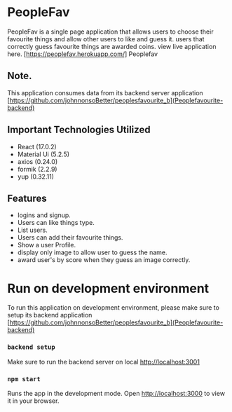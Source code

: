 # PeopleFav
PeopleFav is a single page application that allows users to choose their favourite things and allow other users to like and guess it. users that correctly guess favourite things are awarded coins. view live application here. [https://peoplefav.herokuapp.com/] Peoplefav

## Note.
This application consumes data from its backend server application  [https://github.com/johnnonsoBetter/peoplesfavourite_b](Peoplefavourite-backend)


## Important Technologies Utilized
* React (17.0.2)
* Material Ui (5.2.5)
* axios (0.24.0)
* formik (2.2.9)
* yup (0.32.11)

## Features
* logins and signup.
* Users can like things type.
* List users.
* Users can add their favourite things.
* Show a user Profile.
* display only image to allow user to guess the name.
* award user's by score when they guess an image correctly.


# Run on development environment
To run this application on development environment, please make sure to setup its backend application  [https://github.com/johnnonsoBetter/peoplesfavourite_b](Peoplefavourite-backend)

### `backend setup`
Make sure to run the backend server on local [http://localhost:3001](http://localhost:3001)

### `npm start`

Runs the app in the development mode.
Open [http://localhost:3000](http://localhost:3000) to view it in your browser.


